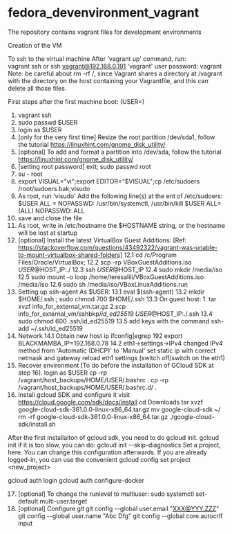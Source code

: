 # fedora_devenvironment_vagrant
The repository contains vagrant files for development environments

Creation of the VM


To ssh to the virtual machine 
After 'vagrant up' command, run:  
vagrant ssh
or
ssh vagrant@192.168.0.191
'vagrant' user password: vagrant
Note: be careful about rm -rf /, since Vagrant shares a directory at /vagrant with the directory on the host containing your Vagrantfile, and this can delete all those files.

First steps after the first machine boot: (USER=<your username>)
1. vagrant ssh
2. sudo passwd $USER
3. login as $USER
4. [only for the very first time] Resize the root partition /dev/sda1, follow the tutorial https://linuxhint.com/gnome_disk_utility/
5. [optional] To add and format a partition into /dev/sda, follow the tutorial https://linuxhint.com/gnome_disk_utility/
6. [setting root password] exit; sudo passwd root
7. su - root
8. export VISUAL="vi";export EDITOR="$VISUAL";cp /etc/sudoers /root/sudoers.bak;visudo
9. As root, run 'visudo'
Add the following line(s) at the ent of /etc/sudoers:
$USER ALL = NOPASSWD: /usr/bin/systemctl, /usr/bin/kill
$USER ALL=(ALL) NOPASSWD: ALL
10. save and close the file
11. As root, write in /etc/hostname the $HOSTNAME string, or the hostname will be lost at startup
12. [optional] Install the latest VirtualBox Guest Additions: [Ref: https://stackoverflow.com/questions/43492322/vagrant-was-unable-to-mount-virtualbox-shared-folders]
  12.1 cd /c/Program Files/Oracle/VirtualBox;
  12.2 scp -rp VBoxGuestAdditions.iso $USER@$HOST_IP:./
  12.3 ssh $USER@$HOST_IP
  12.4 sudo mkdir /media/iso
  12.5 sudo mount -o loop /home/teresalili/VBoxGuestAdditions.iso /media/iso
  12.6 sudo sh /media/iso/VBoxLinuxAdditions.run
13. Setting up ssh-agent
As $USER: 
  13.1 eval $(ssh-agent)
  13.2  mkdir $HOME/.ssh ; sudo chmod 700 $HOME/.ssh
  13.3 On guest host: 1. tar xvzf info_for_external_vm.tar.gz 2.scp info_for_external_vm/sshbkp/*id_ed25519* $USER@$HOST_IP:./.ssh
  13.4 sudo chmod 600 .ssh/id_ed25519
  13.5 add keys with the command ssh-add ~/.ssh/id_ed25519
14. Network
14.1 Obtain new host ip
ifconfig|egrep 192
export BLACKMAMBA_IP=192.168.0.78
14.2 
eth1->settings->IPv4
changed IPv4 method from 'Automatic (DHCP)' to 'Manual'
set static ip with correct netmask and gateway
reload eth1 settings (switch off/switch on the eth1)
15. Recover environment [To do before the installation of GCloud SDK at step 16].
login as $USER
cp -rp /vagrant/host_backups/HOME/USER/.bashrc .
cp -rp /vagrant/host_backups/HOME/USER/.bashrc.d/ . 
16. Install gcloud SDK and configure it
visit https://cloud.google.com/sdk/docs/install
cd Downloads
tar xvzf google-cloud-sdk-361.0.0-linux-x86_64.tar.gz
mv google-cloud-sdk ~/
rm -rf google-cloud-sdk-361.0.0-linux-x86_64.tar.gz
./google-cloud-sdk/install.sh

After the first installaiton of gcloud sdk, you need to do gcloud init.
gcloud init
if it is too slow, you can do:
gcloud init --skip-diagnostics
Set a project, here.
You can change this configuration afterwards.
If you are already logged-in, you can use the convenient
gcloud config set project <new_project>

gcloud auth login
gcloud auth configure-docker

17. [optional] To change the runlevel to multiuser:
sudo systemctl set-default multi-user.target
18. [optional] Configure git
git config --global user.email "XXX@YYY.ZZZ"
git config --global user.name "Abc Dfg"
git config --global core.autocrlf input
